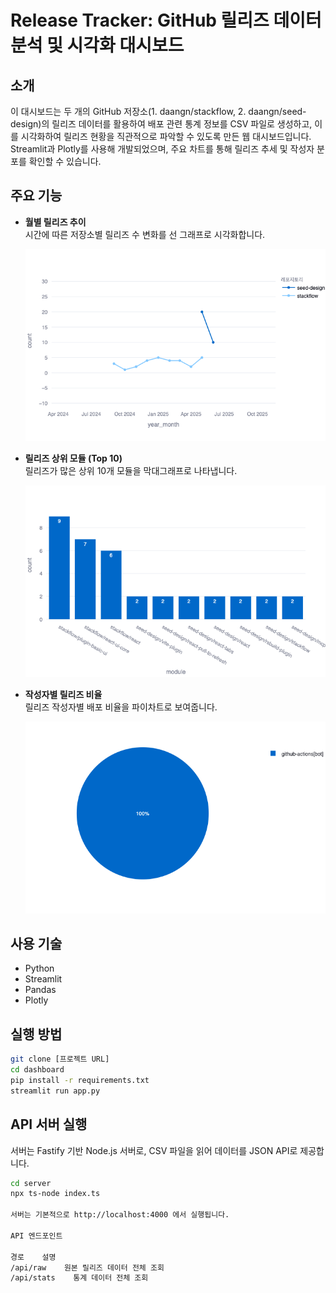 # Release Tracker: GitHub 릴리즈 데이터 분석 및 시각화 대시보드

## 소개

이 대시보드는 두 개의 GitHub 저장소(1. daangn/stackflow, 2. daangn/seed-design)의 릴리즈 데이터를 활용하여 배포 관련 통계 정보를 CSV 파일로 생성하고, 이를 시각화하여 릴리즈 현황을 직관적으로 파악할 수 있도록 만든 웹 대시보드입니다.
Streamlit과 Plotly를 사용해 개발되었으며, 주요 차트를 통해 릴리즈 추세 및 작성자 분포를 확인할 수 있습니다.

## 주요 기능

- **월별 릴리즈 추이**  
  시간에 따른 저장소별 릴리즈 수 변화를 선 그래프로 시각화합니다.

  ![월별 릴리즈 추이](./dashboard/newplot.png)

- **릴리즈 상위 모듈 (Top 10)**  
  릴리즈가 많은 상위 10개 모듈을 막대그래프로 나타냅니다.

  ![릴리즈 상위 모듈 Top 10](./dashboard/newplot-2.png)

- **작성자별 릴리즈 비율**  
  릴리즈 작성자별 배포 비율을 파이차트로 보여줍니다.

  ![작성자별 릴리즈 비율](./dashboard/newplot-3.png)

## 사용 기술

- Python
- Streamlit
- Pandas
- Plotly

## 실행 방법

```bash
git clone [프로젝트 URL]
cd dashboard
pip install -r requirements.txt
streamlit run app.py
```

## API 서버 실행

서버는 Fastify 기반 Node.js 서버로, CSV 파일을 읽어 데이터를 JSON API로 제공합니다.

```bash
cd server
npx ts-node index.ts

서버는 기본적으로 http://localhost:4000 에서 실행됩니다.

API 엔드포인트

경로    설명
/api/raw    원본 릴리즈 데이터 전체 조회
/api/stats    통계 데이터 전체 조회
